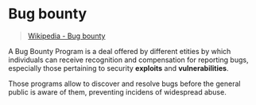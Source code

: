 # Bug bounty

> [Wikipedia - Bug bounty](https://en.wikipedia.org/wiki/Bug_bounty_program)

A Bug Bounty Program is a deal offered by different etities by which individuals can receive recognition and compensation for reporting bugs, especially those pertaining to security __exploits__ and __vulnerabilities__.

Those programs allow to discover and resolve bugs before the general public is aware of them, preventing incidens of widespread abuse.
